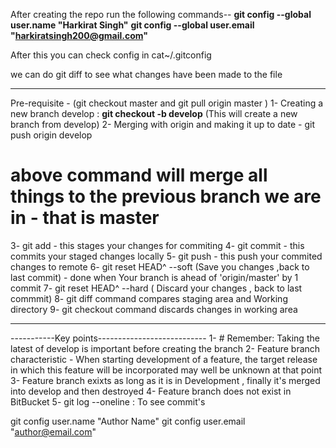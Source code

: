 After creating the repo run the following commands--
**git config --global user.name "Harkirat Singh"**
**git config --global user.email "harkiratsingh200@gmail.com"**

After this you can check config in cat~/.gitconfig 

we can do git diff <filename> to see what changes have been made to the file

*************************************

Pre-requisite - (git checkout master and git pull origin master )
1- Creating a new branch develop : **git checkout -b develop** (This will create a new branch from develop)
2- Merging with origin and making it up to date - git push origin develop 
# above command will merge all things to the previous branch we are in - that is master
3- git add - this stages your changes for commiting
4- git commit - this commits your staged changes locally
5- git push - this push your commited changes to remote 
6- git reset HEAD^ --soft  (Save you changes ,back to last commit)   - done when Your branch is ahead of 'origin/master' by 1 commit
7- git reset HEAD^ --hard  ( Discard your changes , back to last commmit)
8- git diff command compares staging area and Working directory
9- git checkout command discards changes in working area 


*******************************
-----------Key points---------------------------
1- # Remember: Taking the latest of develop is important before creating the branch
2- Feature branch characteristic - When starting development of a feature, the target 
release in which this feature will be incorporated may well be unknown at that point
3- Feature branch exixts as long as it is in Development , finally it's merged into develop and then destroyed
4- Feature branch does not exist in BitBucket
5- git log --oneline : To see commit's 




git config user.name "Author Name"
git config user.email "author@email.com"

